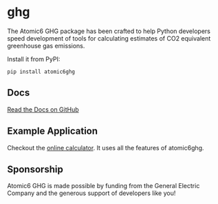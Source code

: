 # ghg
The Atomic6 GHG package has been crafted to help Python developers speed development of tools
for calculating estimates of CO2 equivalent greenhouse gas emissions.

Install it from PyPI:

`pip install atomic6ghg`

## Docs
[Read the Docs on GitHub](https://ge-atomic6.github.io/ghg/)

## Example Application
Checkout the [online calculator](https://orion.predix.io/calculator). It uses all the features of atomic6ghg.

## Sponsorship
Atomic6 GHG is made possible by funding from the General Electric Company and the generous support of developers like 
you!